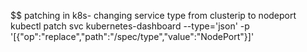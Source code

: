 $$ patching in k8s- changing service type from clusterip to nodeport
kubectl patch svc kubernetes-dashboard --type='json' -p '[{"op":"replace","path":"/spec/type","value":"NodePort"}]'
